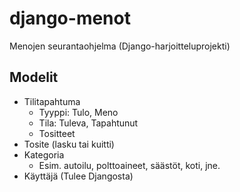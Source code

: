 # django-menot
Menojen seurantaohjelma (Django-harjoitteluprojekti)

## Modelit

* Tilitapahtuma
  - Tyyppi: Tulo, Meno
  - Tila: Tuleva, Tapahtunut
  - Tositteet
* Tosite (lasku tai kuitti)
* Kategoria
  - Esim. autoilu, polttoaineet, säästöt, koti, jne.
* Käyttäjä (Tulee Djangosta)
